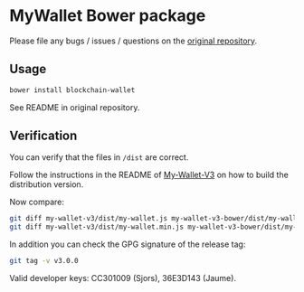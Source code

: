 # MyWallet Bower package

Please file any bugs / issues / questions on the [original repository](https://github.com/blockchain/My-Wallet-V3/).

## Usage

```sh
bower install blockchain-wallet
```

See README in original repository.

## Verification

You can verify that the files in `/dist` are correct.

Follow the instructions in the README of [My-Wallet-V3](https://github.com/blockchain/My-Wallet-V3/) on how to build the distribution version.  
  
Now compare:

```sh
git diff my-wallet-v3/dist/my-wallet.js my-wallet-v3-bower/dist/my-wallet.js 
git diff my-wallet-v3/dist/my-wallet.min.js my-wallet-v3-bower/dist/my-wallet.min.js 
```

In addition you can check the GPG signature of the release tag:

```sh
git tag -v v3.0.0
```

Valid developer keys: CC301009 (Sjors), 36E3D143 (Jaume).

